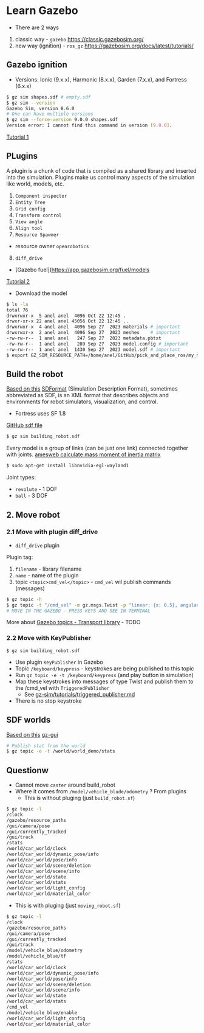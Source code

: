 # Learn Gazebo
- There are 2 ways
1. classic way - `gazebo` https://classic.gazebosim.org/
2. new way (ignition) - `ros_gz` https://gazebosim.org/docs/latest/tutorials/

## Gazebo ignition
- Versions:
Ionic (9.x.x), Harmonic (8.x.x), Garden (7.x.x), and Fortress (6.x.x) 
```bash
$ gz sim shapes.sdf # empty.sdf
$ gz sim --version
Gazebo Sim, version 8.6.0
# One can have multiple versions
$ gz sim --force-version 9.0.0 shapes.sdf
Version error: I cannot find this command in version [9.0.0].
```
[Tutorial 1](https://gazebosim.org/docs/latest/gui/)
## PLugins
A plugin is a chunk of code that is compiled as a shared library and inserted into the simulation. Plugins make us control many aspects of the simulation like world, models, etc.

1. `Component inspector`
2. `Entity Tree`
3. `Grid config`
4. `Transform control`
5. `View angle`
6. `Align tool`
7. `Resource Spawner`
  - resource owner `openrobotics`
8. `diff_drive`

- [Gazebo fuel](https://app.gazebosim.org/fuel/models

[Tutorial 2](https://www.theconstruct.ai/category/gazebo-tutorials/)

- Download the model
```bash
$ ls -la
total 76
drwxrwxr-x  5 anel anel  4096 Oct 22 12:45 .
drwxr-xr-x 22 anel anel 45056 Oct 22 12:45 ..
drwxrwxr-x  4 anel anel  4096 Sep 27  2023 materials # important
drwxrwxr-x  2 anel anel  4096 Sep 27  2023 meshes    # important
-rw-rw-r--  1 anel anel   247 Sep 27  2023 metadata.pbtxt
-rw-rw-r--  1 anel anel   289 Sep 27  2023 model.config # important
-rw-rw-r--  1 anel anel  1430 Sep 27  2023 model.sdf # important
$ export GZ_SIM_RESOURCE_PATH=/home/anel/GitHub/pick_and_place_ros/my_models
```

## Build the robot
[Based on this](https://gazebosim.org/docs/latest/building_robot/)
[SDFormat](http://sdformat.org/) (Simulation Description Format), sometimes abbreviated as SDF, is an XML format that describes objects and environments for robot simulators, visualization, and control.
  - Fortress uses SF 1.8

[GitHub sdf file](https://github.com/gazebosim/docs/blob/master/ionic/tutorials/building_robot/building_robot.sdf)

```bash
$ gz sim building_robot.sdf
```
Every model is a group of links (can be just one link) connected together with joints.
[amesweb calculate mass moment of inertia matrix](https://amesweb.info/inertia/mass-moment-of-inertia-calculator.aspx)

```bash
$ sudo apt-get install libnvidia-egl-wayland1
```

Joint types:
- `revolute` - 1 DOF
- `ball` - 3 DOF



## 2. Move robot


### 2.1 Move with plugin diff_drive
- `diff_drive` plugin

Plugin tag:
1. `filename` - library filename
2. `name` - name of the plugin
3. topic `<topic>cmd_vel</topic>` - `cmd_vel` wil publish commands (messages)
```bash
$ gz topic -h
$ gz topic -t "/cmd_vel" -m gz.msgs.Twist -p "linear: {x: 0.5}, angular: {z: 0.05}" # press play simualtion
# MOVE IN THE GAZEBO - PRESS KEYS AND SEE IN TERMINAL
```
More about [Gazebo topics - Transport library](https://gazebosim.org/api/transport/14/tutorials.html) - TODO

### 2.2 Move with KeyPublisher
```
$ gz sim building_robot.sdf
```
- Use plugin `KeyPublisher` in Gazebo
- Topic `/keyboard/keypress` - keystrokes are being published to this topic
- Run `gz topic -e -t /keyboard/keypress`  (and play button in simulation)
- Map these keystrokes into messages of type Twist and publish them to the /cmd_vel with `TriggeredPublisher`
  - See [gz-sim/tutorials/triggered_publisher.md](https://github.com/gazebosim/gz-sim/blob/gz-sim9/tutorials/triggered_publisher.md)
- There is no stop keystroke


## SDF worlds
[Based on this](https://gazebosim.org/docs/latest/sdf_worlds/)
[gz-gui](https://github.com/gazebosim/gz-gui/)
```bash
# Publish stat from the world
$ gz topic -e -t /world/world_demo/stats

```

## Questionw
- Cannot move `caster` around build_robot
- Where it comes from `/model/vehicle_blude/odometry` ? From plugins
  - This is without pluging (just `build_robot.sf`)
```bash
$ gz topic -l
/clock
/gazebo/resource_paths
/gui/camera/pose
/gui/currently_tracked
/gui/track
/stats
/world/car_world/clock
/world/car_world/dynamic_pose/info
/world/car_world/pose/info
/world/car_world/scene/deletion
/world/car_world/scene/info
/world/car_world/state
/world/car_world/stats
/world/car_world/light_config
/world/car_world/material_color
```
  - This is with pluging (just `moving_robot.sf`)
```bash
$ gz topic -l
/clock
/gazebo/resource_paths
/gui/camera/pose
/gui/currently_tracked
/gui/track
/model/vehicle_blue/odometry
/model/vehicle_blue/tf
/stats
/world/car_world/clock
/world/car_world/dynamic_pose/info
/world/car_world/pose/info
/world/car_world/scene/deletion
/world/car_world/scene/info
/world/car_world/state
/world/car_world/stats
/cmd_vel
/model/vehicle_blue/enable
/world/car_world/light_config
/world/car_world/material_color
```